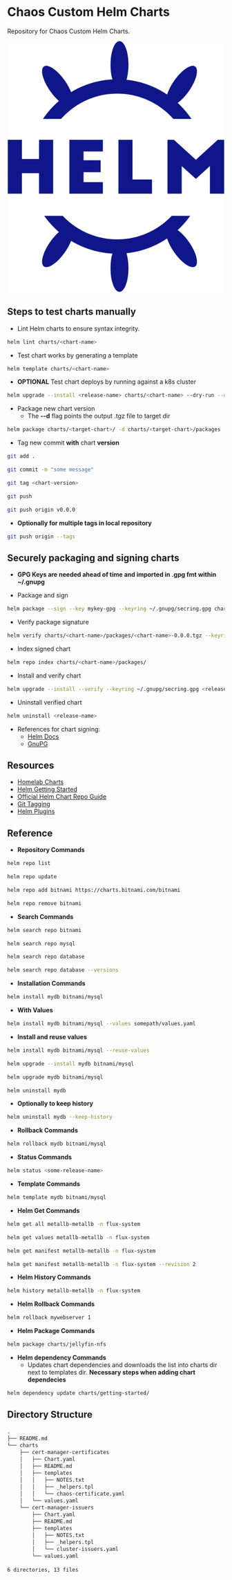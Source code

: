 # Chaos Custom Helm Charts

Repository for Chaos Custom Helm Charts.

![Helm Logo](/.attachments/helm-logo.svg)

## Steps to test charts manually

* Lint Helm charts to ensure syntax integrity.

```bash
helm lint charts/<chart-name>
```

* Test chart works by generating a template

```bash
helm template charts/<chart-name>
```

* **OPTIONAL** Test chart deploys by running against a k8s cluster

```bash
helm upgrade --install <release-name> charts/<chart-name> --dry-run --debug
```

* Package new chart version
  * The **--d** flag points the output .tgz file to target dir

```bash
helm package charts/<target-chart>/ -d charts/<target-chart>/packages
```

* Tag new commit **with** chart **version**

```bash
git add .
```

```bash
git commit -m "some message"
```

```bash
git tag <chart-version>
```

```bash
git push
```

```bash
git push origin v0.0.0
```

* **Optionally for multiple tags in local repository**

```bash
git push origin --tags
```

## Securely packaging and signing charts

* **GPG Keys are needed ahead of time and imported in .gpg fmt within ~/.gnupg**

* Package and sign

```bash
helm package --sign --key mykey-gpg --keyring ~/.gnupg/secring.gpg charts/<chart-name>/ -d charts/<chart-name>/packages/
```

* Verify package signature

```bash
helm verify charts/<chart-name>/packages/<chart-name>-0.0.0.tgz --keyring ~/.gnupg/secring.gpg
```

* Index signed chart

```bash
helm repo index charts/<chart-name>/packages/
```

* Install and verify chart

```bash
helm upgrade --install --verify --keyring ~/.gnupg/secring.gpg <release-name> chaos-charts/<chart-name>
```

* Uninstall verified chart

```bash
helm uninstall <release-name>
```

* References for chart signing:
  * [Helm Docs](https://helm.sh/docs/topics/provenance/)
  * [GnuPG](https://gnupg.org/download/)

## Resources

* [Homelab Charts](https://helm.kmartinez.net)
* [Helm Getting Started](https://helm.sh/docs/chart_template_guide/getting_started/)
* [Official Helm Chart Repo Guide](https://v2.helm.sh/docs/developing_charts/#the-chart-repository-guide)
* [Git Tagging](https://git-scm.com/book/en/v2/Git-Basics-Tagging)
* [Helm Plugins](https://github.com/topics/helm-plugins)

## Reference

* **Repository Commands**

```bash
helm repo list 
```

```bash
helm repo update 
```

```bash
helm repo add bitnami https://charts.bitnami.com/bitnami
```

```bash
helm repo remove bitnami
```

* **Search Commands**

```bash
helm search repo bitnami
```

```bash
helm search repo mysql
```

```bash
helm search repo database
```

```bash
helm search repo database --versions
```

* **Installation Commands**

```bash
helm install mydb bitnami/mysql 
```

* **With Values**

```bash
helm install mydb bitnami/mysql --values somepath/values.yaml
```

* **Install and reuse values**

```bash
helm install mydb bitnami/mysql --reuse-values
```

```bash
helm upgrade --install mydb bitnami/mysql 
```

```bash
helm upgrade mydb bitnami/mysql 
```

```bash
helm uninstall mydb
```

* **Optionally to keep history**

```bash
helm uninstall mydb --keep-history
```

* **Rollback Commands**

```bash
helm rollback mydb bitnami/mysql 
```

* **Status Commands**

```bash
helm status <some-release-name>
```

* **Template Commands**

```bash
helm template mydb bitnami/mysql
```

* **Helm Get Commands**

```bash
helm get all metallb-metallb -n flux-system
```

```bash
helm get values metallb-metallb -n flux-system
```

```bash
helm get manifest metallb-metallb -n flux-system
```

```bash
helm get manifest metallb-metallb -n flux-system --revision 2
```

* **Helm History Commands**

```bash
helm history metallb-metallb -n flux-system
```

* **Helm Rollback Commands**

```bash
helm rollback mywebserver 1
```

* **Helm Package Commands**

```bash
helm package charts/jellyfin-nfs
```

* **Helm dependency Commands**
  * Updates chart dependencies and downloads the list into charts dir next to templates dir. **Necessary steps when adding chart dependecies**

```bash
helm dependency update charts/getting-started/

```

## Directory Structure

```text
.
├── README.md
└── charts
    ├── cert-manager-certificates
    │   ├── Chart.yaml
    │   ├── README.md
    │   ├── templates
    │   │   ├── NOTES.txt
    │   │   ├── _helpers.tpl
    │   │   └── chaos-certificate.yaml
    │   └── values.yaml
    └── cert-manager-issuers
        ├── Chart.yaml
        ├── README.md
        ├── templates
        │   ├── NOTES.txt
        │   ├── _helpers.tpl
        │   └── cluster-issuers.yaml
        └── values.yaml

6 directories, 13 files

```
